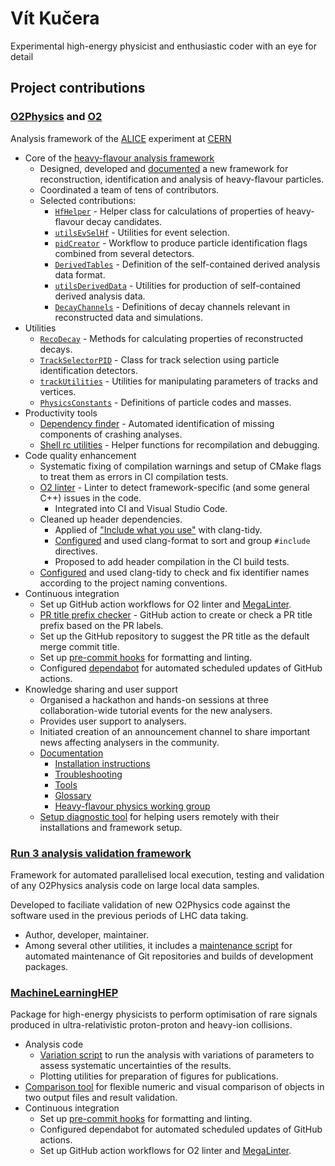 # Vít Kučera

Experimental high-energy physicist and enthusiastic coder with an eye for detail

## Project contributions

### [O2Physics](https://github.com/AliceO2Group/O2Physics) and [O2](https://github.com/AliceO2Group/AliceO2)

Analysis framework of the [ALICE](https://alice-collaboration.web.cern.ch/) experiment at [CERN](https://home.cern/)

- Core of the [heavy-flavour analysis framework](https://github.com/AliceO2Group/O2Physics/tree/master/PWGHF)
  - Designed, developed and [documented](https://aliceo2group.github.io/analysis-framework/docs/advanced-specifics/pwghf.html) a new framework for reconstruction, identification and analysis of heavy-flavour particles.
  - Coordinated a team of tens of contributors.
  - Selected contributions:
    - [`HfHelper`](https://github.com/AliceO2Group/O2Physics/blob/master/PWGHF/Core/HfHelper.h) - Helper class for calculations of properties of heavy-flavour decay candidates.
    - [`utilsEvSelHf`](https://github.com/AliceO2Group/O2Physics/blob/master/PWGHF/Utils/utilsEvSelHf.h) - Utilities for event selection.
    - [`pidCreator`](https://github.com/AliceO2Group/O2Physics/blob/master/PWGHF/TableProducer/pidCreator.cxx) - Workflow to produce particle identification flags combined from several detectors.
    - [`DerivedTables`](https://github.com/AliceO2Group/O2Physics/blob/master/PWGHF/DataModel/DerivedTables.h) - Definition of the self-contained derived analysis data format.
    - [`utilsDerivedData`](https://github.com/AliceO2Group/O2Physics/blob/master/PWGHF/Utils/utilsDerivedData.h) - Utilities for production of self-contained derived analysis data.
    - [`DecayChannels`](https://github.com/AliceO2Group/O2Physics/blob/master/PWGHF/Core/DecayChannels.h) - Definitions of decay channels relevant in reconstructed data and simulations.
- Utilities
  - [`RecoDecay`](https://github.com/AliceO2Group/O2Physics/blob/master/Common/Core/RecoDecay.h) - Methods for calculating properties of reconstructed decays.
  - [`TrackSelectorPID`](https://github.com/AliceO2Group/O2Physics/blob/master/Common/Core/TrackSelectorPID.h) - Class for track selection using particle identification detectors.
  - [`trackUtilities`](https://github.com/AliceO2Group/O2Physics/blob/master/Common/Core/trackUtilities.h) - Utilities for manipulating parameters of tracks and vertices.
  - [`PhysicsConstants`](https://github.com/AliceO2Group/AliceO2/blob/dev/Common/Constants/include/CommonConstants/PhysicsConstants.h) - Definitions of particle codes and masses.
- Productivity tools
  - [Dependency finder](https://aliceo2group.github.io/analysis-framework/docs/tools/dependencyFinder.html) - Automated identification of missing components of crashing analyses.
  - [Shell rc utilities](https://aliceo2group.github.io/analysis-framework/docs/tools/#shell-rc-utilities) - Helper functions for recompilation and debugging.
- Code quality enhancement
  - Systematic fixing of compilation warnings and setup of CMake flags to treat them as errors in CI compilation tests.
  - [O2 linter](https://aliceo2group.github.io/analysis-framework/docs/tools/o2linter.html) - Linter to detect framework-specific (and some general C++) issues in the code.
    - Integrated into CI and Visual Studio Code.
  - Cleaned up header dependencies.
    - Applied of ["Include what you use"](https://include-what-you-use.org/) with clang-tidy.
    - [Configured](https://github.com/AliceO2Group/O2Physics/pull/11448) and used clang-format to sort and group `#include` directives.
    - Proposed to add header compilation in the CI build tests.
  - [Configured](https://github.com/AliceO2Group/O2Physics/pull/11616) and used clang-tidy to check and fix identifier names according to the project naming conventions.
- Continuous integration
  - Set up GitHub action workflows for O2 linter and [MegaLinter](https://megalinter.io/).
  - [PR title prefix checker](https://github.com/AliceO2Group/O2Physics/blob/master/.github/workflows/labeler.yml) - GitHub action to create or check a PR title prefix based on the PR labels.
  - Set up the GitHub repository to suggest the PR title as the default merge commit title.
  - Set up [pre-commit hooks](https://github.com/AliceO2Group/O2Physics/blob/master/.pre-commit-config.yaml) for formatting and linting.
  - Configured [dependabot](https://github.com/AliceO2Group/O2Physics/blob/master/.github/dependabot.yml) for automated scheduled updates of GitHub actions.
- Knowledge sharing and user support
  - Organised a hackathon and hands-on sessions at three collaboration-wide tutorial events for the new analysers.
  - Provides user support to analysers.
  - Initiated creation of an announcement channel to share important news affecting analysers in the community.
  - [Documentation](https://aliceo2group.github.io/analysis-framework/)
    - [Installation instructions](https://aliceo2group.github.io/analysis-framework/docs/gettingstarted/installing.html)
    - [Troubleshooting](https://aliceo2group.github.io/analysis-framework/docs/troubleshooting/)
    - [Tools](https://aliceo2group.github.io/analysis-framework/docs/tools/)
    - [Glossary](https://aliceo2group.github.io/analysis-framework/docs/glossary/)
    - [Heavy-flavour physics working group](https://aliceo2group.github.io/analysis-framework/docs/advanced-specifics/pwghf.html)
  - [Setup diagnostic tool](https://aliceo2group.github.io/analysis-framework/docs/tools/#setup-diagnostic-tool) for helping users remotely with their installations and framework setup.

### [Run 3 analysis validation framework](https://github.com/AliceO2Group/Run3AnalysisValidation)

Framework for automated parallelised local execution, testing and validation of any O2Physics analysis code on large local data samples.

Developed to faciliate validation of new O2Physics code against the software used in the previous periods of LHC data taking.

- Author, developer, maintainer.
- Among several other utilities, it includes a [maintenance script](https://github.com/AliceO2Group/Run3AnalysisValidation?tab=readme-ov-file#keep-your-repositories-and-installations-up-to-date-and-clean) for automated maintenance of Git repositories and builds of development packages.

### [MachineLearningHEP](https://github.com/alisw/MachineLearningHEP)

Package for high-energy physicists to perform optimisation of rare signals produced in ultra-relativistic proton-proton and heavy-ion collisions.

- Analysis code
  - [Variation script](https://github.com/alisw/MachineLearningHEP/blob/run3/machine_learning_hep/do_variations.py) to run the analysis with variations of parameters to assess systematic uncertainties of the results.
  - Plotting utilities for preparation of figures for publications.
- [Comparison tool](https://github.com/alisw/MachineLearningHEP/blob/run3/machine_learning_hep/utils/compare_root_files.py) for flexible numeric and visual comparison of objects in two output files and result validation.
- Continuous integration
  - Set up [pre-commit hooks](https://github.com/alisw/MachineLearningHEP/blob/run3/.pre-commit-config.yaml) for formatting and linting.
  - Configured dependabot for automated scheduled updates of GitHub actions.
  - Set up GitHub action workflows for O2 linter and [MegaLinter](https://megalinter.io/).
